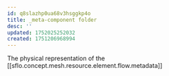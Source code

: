 ```yaml
---
id: q8slazhp0ua68v3hsggkp4o
title: _meta-component folder
desc: ''
updated: 1752025252032
created: 1751206968994
---
```


The physical representation of the [[sflo.concept.mesh.resource.element.flow.metadata]]